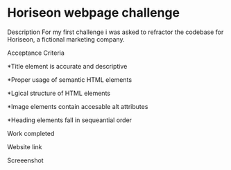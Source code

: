 # Horiseon webpage challenge
Description
For my first challenge i was asked to refractor the codebase for Horiseon, a fictional marketing company.

Acceptance Criteria

*Title element is accurate and descriptive

*Proper usage of semantic HTML elements

*Lgical structure of HTML elements

*Image elements contain accesable alt attributes

*Heading elements fall in sequeantial order


Work completed





Website link




Screeenshot


